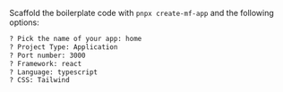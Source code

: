 Scaffold the boilerplate code with `pnpx create-mf-app` and the following options:

```bash
? Pick the name of your app: home
? Project Type: Application
? Port number: 3000
? Framework: react
? Language: typescript
? CSS: Tailwind
```
